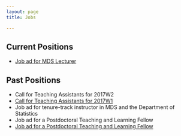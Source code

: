 ```yaml
---
layout: page
title: Jobs

---
```


## Current Positions

* [Job ad for MDS Lecturer](https://www.stat.ubc.ca/lecturer-ubc-master-data-science-program)

## Past Positions
* Call for Teaching Assistants for 2017W2
* [Call for Teaching Assistants for 2017W1](/jobs/TA2017W1)
* Job ad for tenure-track instructor in MDS and the Department of Statistics
* Job ad for a Postdoctoral Teaching and Learning Fellow
* [Job ad for a Postdoctoral Teaching and Learning Fellow](https://github.com/UBC-MDS/mds-stats-teaching-fellow)
